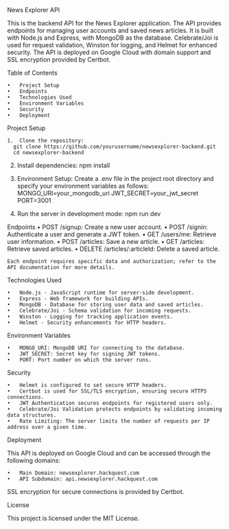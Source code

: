 News Explorer API

This is the backend API for the News Explorer application. The API provides endpoints for managing user accounts and saved news articles. It is built with Node.js and Express, with MongoDB as the database. Celebrate/Joi is used for request validation, Winston for logging, and Helmet for enhanced security. The API is deployed on Google Cloud with domain support and SSL encryption provided by Certbot.

Table of Contents

	•	Project Setup
	•	Endpoints
	•	Technologies Used
	•	Environment Variables
	•	Security
	•	Deployment

Project Setup

	1.	Clone the repository:
      git clone https://github.com/yourusername/newsexplorer-backend.git
      cd newsexplorer-backend

  2.	Install dependencies:
      npm install

  3.	Environment Setup:
      Create a .env file in the project root directory and specify your environment variables as follows:
      MONGO_URI=your_mongodb_uri
      JWT_SECRET=your_jwt_secret
      PORT=3001

  4.	Run the server in development mode:
      npm run dev

  Endpoints
      •	POST /signup: Create a new user account.
      •	POST /signin: Authenticate a user and generate a JWT token.
      •	GET /users/me: Retrieve user information.
      •	POST /articles: Save a new article.
      •	GET /articles: Retrieve saved articles.
      •	DELETE /articles/:articleId: Delete a saved article.

    Each endpoint requires specific data and authorization; refer to the API documentation for more details.

  Technologies Used

	•	Node.js - JavaScript runtime for server-side development.
	•	Express - Web framework for building APIs.
	•	MongoDB - Database for storing user data and saved articles.
	•	Celebrate/Joi - Schema validation for incoming requests.
	•	Winston - Logging for tracking application events.
	•	Helmet - Security enhancements for HTTP headers.
  
  Environment Variables

	•	MONGO_URI: MongoDB URI for connecting to the database.
	•	JWT_SECRET: Secret key for signing JWT tokens.
	•	PORT: Port number on which the server runs.

Security

	•	Helmet is configured to set secure HTTP headers.
	•	Certbot is used for SSL/TLS encryption, ensuring secure HTTPS connections.
	•	JWT Authentication secures endpoints for registered users only.
	•	Celebrate/Joi Validation protects endpoints by validating incoming data structures.
	•	Rate Limiting: The server limits the number of requests per IP address over a given time.

Deployment

This API is deployed on Google Cloud and can be accessed through the following domains:

	•	Main Domain: newsexplorer.hackquest.com
	•	API Subdomain: api.newsexplorer.hackquest.com

SSL encryption for secure connections is provided by Certbot.

License

This project is licensed under the MIT License.
